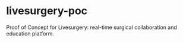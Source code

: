 # livesurgery-poc
Proof of Concept for Livesurgery: real-time surgical collaboration and education platform.
